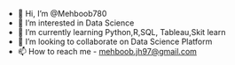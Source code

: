 - 👋 Hi, I’m @Mehboob780
- 👀 I’m interested in Data Science
- 🌱 I’m currently learning Python,R,SQL, Tableau,Skit learn
- 💞️ I’m looking to collaborate on Data Science Platform
- 📫 How to reach me - 
mehboob.jh97@gmail.com

<!---
Mehboob780/Mehboob780 is a ✨ special ✨ repository because its `README.md` (this file) appears on your GitHub profile.
You can click the Preview link to take a look at your changes.
--->
